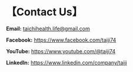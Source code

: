 # 【Contact Us】

**Email:** <a href="mailto:taichihealth.life@gmail.com">taichihealth.life@gmail.com</a>

**Facebook:** 
<a href="https://www.facebook.com/taiji74" target="_blank">https://www.facebook.com/taiji74</a> 

**YouTube:** 
<a href="https://www.youtube.com/@taiji74" target="_blank">https://www.youtube.com/@taiji74</a>

**LinkedIn:** 
<a href="https://www.linkedin.com/company/taiji" target="_blank">https://www.linkedin.com/company/taiji</a>
